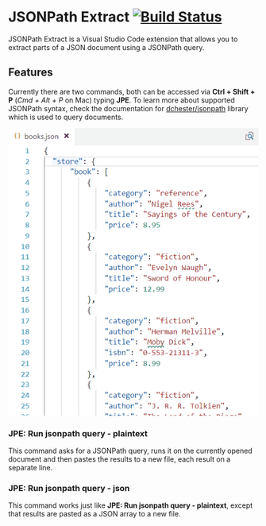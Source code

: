 # JSONPath Extract [![Build Status](https://travis-ci.com/davidmarek/jsonpath-extract.svg?branch=master)](https://travis-ci.com/davidmarek/jsonpath-extract)

JSONPath Extract is a Visual Studio Code extension that allows you to extract parts of a JSON document using a JSONPath query.

## Features

Currently there are two commands, both can be accessed via **Ctrl + Shift + P** (*Cmd + Alt + P* on Mac) typing **JPE**.
To learn more about supported JSONPath syntax, check the documentation for [dchester/jsonpath](https://github.com/dchester/jsonpath) library which is used to query documents.

![JSONPath Extract usage](/images/usage.gif)

### JPE: Run jsonpath query - plaintext

This command asks for a JSONPath query, runs it on the currently opened document and then pastes the results to a new file, each result on a separate line.

### JPE: Run jsonpath query - json

This command works just like **JPE: Run jsonpath query - plaintext**, except that results are pasted as a JSON array to a new file.

